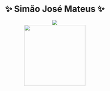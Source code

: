 <div align="center">
  
  # ✨ Simão José Mateus ✨
  
  <img src="https://readme-typing-svg.herokuapp.com/?center=true&vCenter=true&color=3a86ff&size=35&width=800&lines=Developer+Web+Full+Stack;Experiência+em+Front-end;From+Angola+to+Word+🇦🇴" />
  
  <div>
    <img src="https://media.giphy.com/media/L8K62iTDkzGX6/giphy.gif" width="200"/>
  </div>
 <!-- 
  ## 🌐 Contatos & Redes Sociais 
  -->
<!--
  [![LinkedIn](https://img.shields.io/badge/LinkedIn-0077B5?style=for-the-badge&logo=linkedin&logoColor=white)](https://www.linkedin.com/in/simaojosemateus/)
  [![Gmail](https://img.shields.io/badge/Gmail-D14836?style=for-the-badge&logo=gmail&logoColor=white)](mailto:simaojose1978@gmail.com) 
  -->
  <!--
  ### [👉 Veja meu Portfolio 🚀](https://simonjoseph.github.io/portfolio/)
</div>
-->
<!--
---
-->
<!--
<div align="center">
  <img src="https://komarev.com/ghpvc/?username=simonjoseph&style=for-the-badge&color=blue" alt="Visualizações do Perfil"/>
</div> -->

<!-- ## 👨‍💻 Sobre Mim

<img align="right" src="https://media.giphy.com/media/f3iwJFOVOwuy7K6FFw/giphy.gif" width="300"/>

Olá 👋! Eu sou Simão José Mateus, um desenvolvedor apaixonado por criar aplicações web limpas com funcionalidades intuitivas. Sou de Angola 🇦🇴 e trabalho como desenvolvedor Front-end.

- 🔭 Atualmente estou trabalhando em projetos Full Stack
- 🌱 Sempre aprendendo novas tecnologias e ferramentas
- 👯 Procuro colaborar em projetos inovadores
- 💬 Pergunte-me sobre desenvolvimento web e front-end -->

<!-- ## 🛠️ Tecnologias e Ferramentas

<div align="center">
  
  [![HTML5](https://img.shields.io/badge/HTML5-E34F26?style=for-the-badge&logo=html5&logoColor=white)
  ![CSS3](https://img.shields.io/badge/CSS3-1572B6?style=for-the-badge&logo=css3&logoColor=white)
  ![JavaScript](https://img.shields.io/badge/JavaScript-F7DF1E?style=for-the-badge&logo=javascript&logoColor=black)
  ![React](https://img.shields.io/badge/React-20232A?style=for-the-badge&logo=react&logoColor=61DAFB)
  ![Node.js](https://img.shields.io/badge/Node.js-339933?style=for-the-badge&logo=nodedotjs&logoColor=white)
  ![TypeScript](https://img.shields.io/badge/TypeScript-007ACC?style=for-the-badge&logo=typescript&logoColor=white)
  ![Git](https://img.shields.io/badge/Git-F05032?style=for-the-badge&logo=git&logoColor=white)  
  ![MongoDB](https://img.shields.io/badge/MongoDB-4EA94B?style=for-the-badge&logo=mongodb&logoColor=white)
  ![VS Code](https://img.shields.io/badge/VS_Code-0078D4?style=for-the-badge&logo=visual%20studio%20code&logoColor=white)
  ![Figma](https://img.shields.io/badge/Figma-F24E1E?style=for-the-badge&logo=figma&logoColor=white)](url)
  
</div>

<img align="left" src="https://media.giphy.com/media/j5hWF2V3RlNGItTkGc/giphy.gif" width="200"/> -->

<!-- <div align="center">
  <img src="https://media.giphy.com/media/CcwLAV11cALh3OuEJ5/giphy.gif" width="200"/>
  <h3>💖 Obrigado pela visita!</h3>
</div> -->
